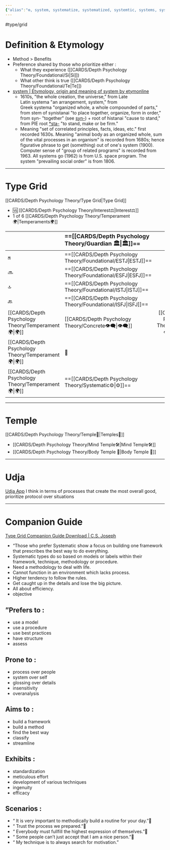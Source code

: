 ```yaml
---
{"alias":"⚙️, system, systematize, systematized, systemtic, systems, systematically, method","dg-publish":true,"permalink":"/cards/depth-psychology-theory/systematic/","dgPassFrontmatter":true,"noteIcon":"1","created":"2023-01-01T13:12:17.828+01:00","updated":"2023-05-27T15:35:31.785+02:00"}
---
```


#type/grid 

# Definition & Etymology 
- Method > Benefits  
- Preference shared by those who prioritize either : 
	- What they experience ([[CARDS/Depth Psychology Theory/Foundational/Si\|Si]])
	- What other think is true ([[CARDS/Depth Psychology Theory/Foundational/Te\|Te]])
- [system | Etymology, origin and meaning of system by etymonline](https://www.etymonline.com/word/system?ref=etymonline_crossreference)
	- 1610s, "the whole creation, the universe," from Late Latin systema "an arrangement, system," from Greek systema "organized whole, a whole compounded of parts," from stem of synistanai "to place together, organize, form in order," from syn- "together" (see [syn-](https://www.etymonline.com/word/syn-?ref=etymonline_crossreference "Etymology, meaning and definition of syn- ")) + root of histanai "cause to stand," from PIE root [*sta-](https://www.etymonline.com/word/*sta-?ref=etymonline_crossreference "Etymology, meaning and definition of *sta- ") "to stand, make or be firm."
	- Meaning "set of correlated principles, facts, ideas, etc." first recorded 1630s. Meaning "animal body as an organized whole, sum of the vital processes in an organism" is recorded from 1680s; hence figurative phrase to get (something) out of one's system (1900). Computer sense of "group of related programs" is recorded from 1963. All systems go (1962) is from U.S. space program. The system "prevailing social order" is from 1806.
---
# Type Grid 
[[CARDS/Depth Psychology Theory/Type Grid\|Type Grid]]
- 🆚 [[CARDS/Depth Psychology Theory/Interest⚖️\|Interest⚖️]] 
- 1 of 6 [[CARDS/Depth Psychology Theory/Temperament🌍\|Temperaments🌍]] 

|                      | <font size="4">  ==[[CARDS/Depth Psychology Theory/Guardian 🏛️\|🏛️]]== </font>   |  <font size="4"> 🧰</font>   | <font size="4">   ==[[CARDS/Depth Psychology Theory/Future-Thinker🔮\|🔮]]==  </font> | <font size="4">   🦄  </font>    |  💬                       |    💬|    💬                     |
|:-------------------- |:--------------------- |:---------------------:|:------------------------- |:--------------------- |:--------------------- |:-------------------------- |:--------------------- |
| 🔛  | ==[[CARDS/Depth Psychology Theory/Foundational/ESTJ\|ESTJ]]==   |      ESTP    |    ==[[CARDS/Depth Psychology Theory/Foundational/ENTJ\|ENTJ]]==                     |   ENFJ                | ➡️      | 👋       | 🏆     |
| 🔜  | ==[[CARDS/Depth Psychology Theory/Foundational/ESFJ\|ESFJ]]==          |     ESFP    |   ==[[CARDS/Depth Psychology Theory/Foundational/ENTP\|ENTP]]==                    |   ENFP                | ↪️ | 👋       | 🏃‍♂️ |
| 🔝  | ==[[CARDS/Depth Psychology Theory/Foundational/ISTJ\|ISTJ]]==  |   ISTP |   ==[[CARDS/Depth Psychology Theory/Foundational/INTJ\|INTJ]]==                    |   INFJ                | ➡️      | 🧘‍♂️ | 🏃‍♂️ | 🔙 | 
|  🔙  | ==[[CARDS/Depth Psychology Theory/Foundational/ISFJ\|ISFJ]]==         |      ISFP   |    ==[[CARDS/Depth Psychology Theory/Foundational/INTP\|INTP]]==                     |    INFP                 | ↪️ |  🧘‍♂️  | 🏆     |
|   [[CARDS/Depth Psychology Theory/Temperament🌍\|🌍]]                      | [[CARDS/Depth Psychology Theory/Concrete👁️‍🗨️\|👁️‍🗨️]] | [[CARDS/Depth Psychology Theory/Concrete👁️‍🗨️\|👁️‍🗨️]] |  🧲         |  🧲     |                       |                            |                       |
|   [[CARDS/Depth Psychology Theory/Temperament🌍\|🌍]]                     | 🐜 |  🦊 | 🦊       | 🐜 |                       |                            |                       |
|   [[CARDS/Depth Psychology Theory/Temperament🌍\|🌍]]                      | ==[[CARDS/Depth Psychology Theory/Systematic⚙️\|⚙️]]==  |  👀   | ==[[CARDS/Depth Psychology Theory/Systematic⚙️\|⚙️]]==      | 👀   |                       |                            |                       |

---
# Temple 
[[CARDS/Depth Psychology Theory/Temple🙏\|Temples🙏]] 
- [[CARDS/Depth Psychology Theory/Mind Temple🛠️\|Mind Temple🛠️]]  
- [[CARDS/Depth Psychology Theory/Body Temple 🌳\|Body Temple 🌳]] 

---
# Udja
[Udja App](https://www.udja.app/#/)
I think in terms of processes that create the most overall good, prioritize protocol over situations

---
# Companion Guide 
[Type Grid Companion Guide Download | C.S. Joseph](https://csjoseph.life/type-grid-companion-guide-download/)

- “Those who prefer Systematic show a focus on building one framework that prescribes the best way to do everything. 
- Systematic types do so based on models or labels within their framework, technique, methodology or procedure.
- Need a methodology to deal with life. 
- Cannot function in an environment which lacks process. 
- Higher tendency to follow the rules. 
- Get caught up in the details and lose the big picture. 
- All about efficiency. 
- objective 

## ”**Prefers to :** 
- use a model
- use a procedure
- use best practices
- have structure
- assess

## **Prone to :**
- process over people
- system over self
- glossing over details
- insensitivity
- overanalysis

## **Aims to :**
- build a framework
- build a method
- find the best way
- classify
- streamline

## **Exhibits :**
- standardization
- meticulous effort
- development of various techniques
- ingenuity
- efficacy

## **Scenarios :**
- “ It is very important to methodically build a routine for your day.”
- “ Trust the process we prepared.”
- “ Everybody must fullfill the highest expression of themselves.”
- “ Some people can’t just accept that I am a nice person.”
- “ My technique is to always search for motivation.”